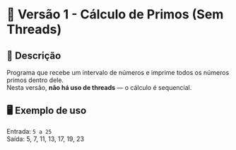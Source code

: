 # 📘 Versão 1 - Cálculo de Primos (Sem Threads)

## 📌 Descrição
Programa que recebe um intervalo de números e imprime todos os números primos dentro dele.  
Nesta versão, **não há uso de threads** — o cálculo é sequencial.

## 🖥️ Exemplo de uso
Entrada: `5 a 25`  
Saída: 5, 7, 11, 13, 17, 19, 23
